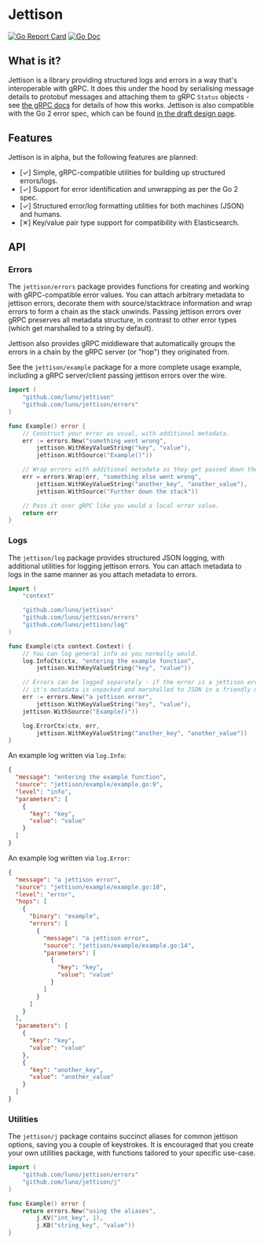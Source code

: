 # Jettison
[![Go Report Card](https://goreportcard.com/badge/github.com/golang-standards/project-layout?style=flat-square)](https://goreportcard.com/report/github.com/luno/jettison)
[![Go Doc](https://img.shields.io/badge/godoc-reference-blue.svg?style=flat-square)](http://godoc.org/github.com/luno/jettison)

## What is it?
Jettison is a library providing structured logs and errors in a way that's
interoperable with gRPC. It does this under the hood by serialising message
details to protobuf messages and attaching them to gRPC `Status` objects - 
see [the gRPC docs](https://godoc.org/google.golang.org/grpc/status) for 
details of how this works. Jettison is also compatible with the Go 2 error
spec, which can be found [in the draft design page](https://go.googlesource.com/proposal/+/master/design/go2draft.md).

## Features
Jettison is in alpha, but the following features are planned:

* [✓] Simple, gRPC-compatible utilities for building up structured errors/logs.
* [✓] Support for error identification and unwrapping as per the Go 2 spec.
* [✓] Structured error/log formatting utilities for both machines (JSON) and 
  humans.
* [✕] Key/value pair type support for compatibility with Elasticsearch.

## API
### Errors
The `jettison/errors` package provides functions for creating and working with
gRPC-compatible error values. You can attach arbitrary metadata to jettison
errors, decorate them with source/stacktrace information and wrap errors to
form a chain as the stack unwinds. Passing jettison errors over gRPC preserves 
all metadata structure, in contrast to other error types (which get marshalled 
to a string by default).

Jettison also provides gRPC middleware that automatically groups the errors 
in a chain by the gRPC server (or "hop") they originated from.

See the `jettison/example` package for a more complete usage example, including
a gRPC server/client passing jettison errors over the wire.

```GO
import (
    "github.com/luno/jettison"
    "github.com/luno/jettison/errors"
)

func Example() error {
    // Construct your error as usual, with additional metadata.
    err := errors.New("something went wrong",
        jettison.WithKeyValueString("key", "value"),
        jettison.WithSource("Example()"))

    // Wrap errors with additional metadata as they get passed down the stack.
    err = errors.Wrap(err, "something else went wrong",
        jettison.WithKeyValueString("another_key", "another_value"),
        jettison.WithSource("Further down the stack"))

    // Pass it over gRPC like you would a local error value.
    return err 
}
```

### Logs
The `jettison/log` package provides structured JSON logging, with additional
utilities for logging jettison errors. You can attach metadata to logs in the
same manner as you attach metadata to errors.

```GO
import (
    "context"

    "github.com/luno/jettison"
    "github.com/luno/jettison/errors"
    "github.com/luno/jettison/log"
)

func Example(ctx context.Context) {
    // You can log general info as you normally would.
    log.InfoCtx(ctx, "entering the example function",
        jettison.WithKeyValueString("key", "value"))

    // Errors can be logged separately - if the error is a jettison error then
    // it's metadata is unpacked and marshalled to JSON in a friendly manner.
    err := errors.New("a jettison error",
        jettison.WithKeyValueString("key", "value"),
    jettison.WithSource("Example()"))

    log.ErrorCtx(ctx, err, 
        jettison.WithKeyValueString("another_key", "another_value"))
}
```

An example log written via `log.Info`:
```JSON
{
  "message": "entering the example function",
  "source": "jettison/example/example.go:9",
  "level": "info",
  "parameters": [
    {
      "key": "key",
      "value": "value"
    }
  ]
}
```

An example log written via `log.Error`:
```JSON
{
  "message": "a jettison error",
  "source": "jettison/example/example.go:18",
  "level": "error",
  "hops": [
    {
      "binary": "example",
      "errors": [
        {
          "message": "a jettison error",
          "source": "jettison/example/example.go:14",
          "parameters": [
            {
              "key": "key",
              "value": "value"
            }
          ]
        }
      ]
    }
  ],
  "parameters": [
    {
      "key": "key",
      "value": "value"
    },
    {
      "key": "another_key",
      "value": "another_value"
    }
  ]
}
```

### Utilities
The `jettison/j` package contains succinct aliases for common jettison options,
saving you a couple of keystrokes. It is encouraged that you create your own
utilities package, with functions tailored to your specific use-case.

```GO
import (
    "github.com/luno/jettison/errors"
    "github.com/luno/jettison/j"
)

func Example() error {
    return errors.New("using the aliases", 
        j.KV("int_key", 1),
        j.KB("string_key", "value"))
}
```
